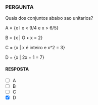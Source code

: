 ### PERGUNTA

Quais dos conjuntos abaixo sao unitarios?

A = {x I x < 9/4 e x > 6/5}

B = {x | O • x = 2}

C = {x | x é inteiro e x^2 = 3}

D = {x | 2x + 1 = 7}

#### RESPOSTA

- [ ] A
- [ ] B
- [ ] C
- [X] D
